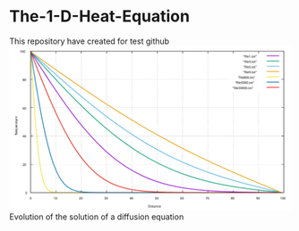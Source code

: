# The-1-D-Heat-Equation
This repository have created for test github  
![PlotHeatEq](https://github.com/HesamSW/The-1-D-Heat-Equation/blob/master/final1.svg)
     Evolution of the solution of a diffusion equation
